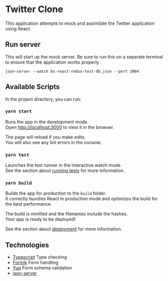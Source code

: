 # Twitter Clone

This application attempts to mock and assimilate the Twitter application using React.

## Run server
This will start up the mock server. Be sure to run this on a separate terminal to ensure that the application works properly

`json-server --watch bs-react-redux-test-db.json --port 3004`

## Available Scripts

In the project directory, you can run:

### `yarn start`

Runs the app in the development mode.\
Open [http://localhost:3000](http://localhost:3000) to view it in the browser.

The page will reload if you make edits.\
You will also see any lint errors in the console.

### `yarn test`

Launches the test runner in the interactive watch mode.\
See the section about [running tests](https://facebook.github.io/create-react-app/docs/running-tests) for more information.

### `yarn build`

Builds the app for production to the `build` folder.\
It correctly bundles React in production mode and optimizes the build for the best performance.

The build is minified and the filenames include the hashes.\
Your app is ready to be deployed!

See the section about [deployment](https://facebook.github.io/create-react-app/docs/deployment) for more information.

## Technologies

* [Typescript](https://www.typescriptlang.org/) Type checking
* [Formik](https://formik.org/) Form handling
* [Yup](https://www.npmjs.com/package/yup) Form schema validation
* [json-server](https://www.npmjs.com/package/json-server)
